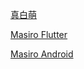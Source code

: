 [真白萌](https://masiro.me/)

[Masiro Flutter](https://masiro-moe.github.io/flutter)

[Masiro Android](https://masiro-moe.github.io/flutter-apk/app-latest.apk)
